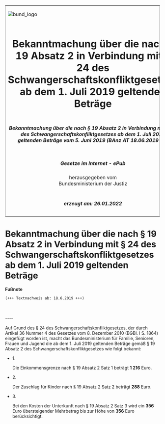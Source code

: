 <span id="DECKBLATT.html"></span>

<table border="0" frame="border" width="100%">

<tr valign="top">

<td align="left">

![bund\_logo](BfJ_2021_Web_de_de.gif)

</td>

<td align="right">

 

</td>

</tr>

<tr align="center" valign="middle">

<td colspan="2">

# Bekanntmachung über die nach § 19 Absatz 2 in Verbindung mit § 24 des Schwangerschaftskonfliktgesetzes ab dem 1. Juli 2019 geltenden Beträge

</td>

</tr>

<tr align="center" valign="middle">

<td colspan="2">

##### Bekanntmachung über die nach § 19 Absatz 2 in Verbindung mit § 24 des Schwangerschaftskonfliktgesetzes ab dem 1. Juli 2019 geltenden Beträge vom 5. Juni 2019 (BAnz AT 18.06.2019 B2)

</td>

</tr>

<tr align="center" valign="middle">

<td colspan="2">

  
  

##### Gesetze im Internet - ePub  
  
herausgegeben vom  
Bundesministerium der Justiz

</td>

</tr>

<tr align="center" valign="bottom">

<td colspan="2">

  
  

##### erzeugt am: 26.01.2022

</td>

</tr>

</table>

<span id="BJNR616900019.html"></span>

# Bekanntmachung über die nach § 19 Absatz 2 in Verbindung mit § 24 des Schwangerschaftskonfliktgesetzes ab dem 1. Juli 2019 geltenden Beträge

<div>

  
**Fußnote**

<div class="jnhtml">

<div>

<div class="jurAbsatz">

  

``` 
(+++ Textnachweis ab: 18.6.2019 +++)

 
```

</div>

</div>

</div>

</div>

<span id="BJNR616900019BJNE000100000.html"></span>

###   
\----

<div>

<div class="jnhtml">

<div>

<div class="jurAbsatz">

Auf Grund des § 24 des Schwangerschaftskonfliktgesetzes, der durch
Artikel 36 Nummer 4 des Gesetzes vom 8. Dezember 2010 (BGBl. I S. 1864)
eingefügt worden ist, macht das Bundesministerium für Familie, Senioren,
Frauen und Jugend die ab dem 1. Juli 2019 geltenden Beträge gemäß § 19
Absatz 2 des Schwangerschaftskonfliktgesetzes wie folgt bekannt:

  - 1\.
    
    <div>
    
    Die Einkommensgrenze nach § 19 Absatz 2 Satz 1 beträgt
    <span style=";font-weight:bold">1 216</span> Euro.
    
    </div>

  - 2\.
    
    <div>
    
    Der Zuschlag für Kinder nach § 19 Absatz 2 Satz 2 beträgt
    <span style=";font-weight:bold">288</span> Euro.
    
    </div>

  - 3\.
    
    <div>
    
    Bei den Kosten der Unterkunft nach § 19 Absatz 2 Satz 3 wird ein
    <span style=";font-weight:bold">356</span> Euro übersteigender
    Mehrbetrag bis zur Höhe von
    <span style=";font-weight:bold">356</span> Euro berücksichtigt.
    
    </div>

</div>

</div>

</div>

</div>
